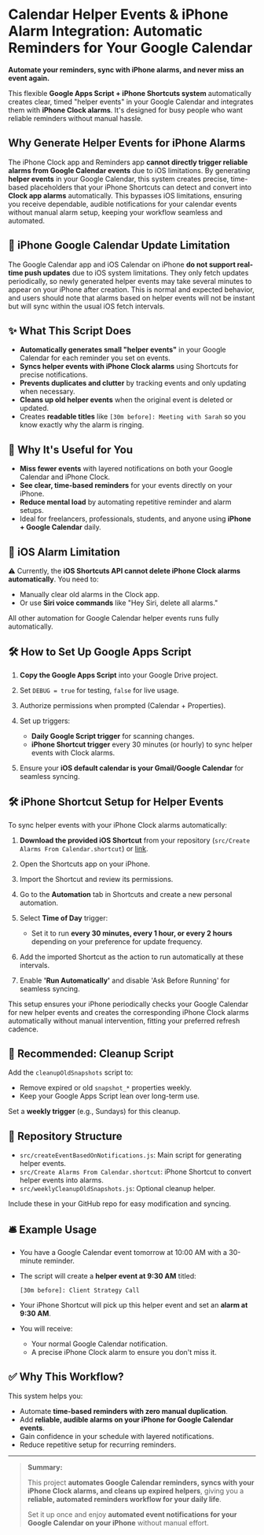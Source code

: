 # Calendar Helper Events & iPhone Alarm Integration: Automatic Reminders for Your Google Calendar

**Automate your reminders, sync with iPhone alarms, and never miss an event again.**

This flexible **Google Apps Script + iPhone Shortcuts system** automatically creates clear, timed "helper events" in your Google Calendar and integrates them with **iPhone Clock alarms**. It's designed for busy people who want reliable reminders without manual hassle.

## Why Generate Helper Events for iPhone Alarms

The iPhone Clock app and Reminders app **cannot directly trigger reliable alarms from Google Calendar events** due to iOS limitations. By generating **helper events** in your Google Calendar, this system creates precise, time-based placeholders that your iPhone Shortcuts can detect and convert into **Clock app alarms** automatically. This bypasses iOS limitations, ensuring you receive dependable, audible notifications for your calendar events without manual alarm setup, keeping your workflow seamless and automated.

## 📡 iPhone Google Calendar Update Limitation

The Google Calendar app and iOS Calendar on iPhone **do not support real-time push updates** due to iOS system limitations. They only fetch updates periodically, so newly generated helper events may take several minutes to appear on your iPhone after creation. This is normal and expected behavior, and users should note that alarms based on helper events will not be instant but will sync within the usual iOS fetch intervals.

## ✨ What This Script Does

* **Automatically generates small "helper events"** in your Google Calendar for each reminder you set on events.
* **Syncs helper events with iPhone Clock alarms** using Shortcuts for precise notifications.
* **Prevents duplicates and clutter** by tracking events and only updating when necessary.
* **Cleans up old helper events** when the original event is deleted or updated.
* Creates **readable titles** like `[30m before]: Meeting with Sarah` so you know exactly why the alarm is ringing.

## 📱 Why It's Useful for You

* **Miss fewer events** with layered notifications on both your Google Calendar and iPhone Clock.
* **See clear, time-based reminders** for your events directly on your iPhone.
* **Reduce mental load** by automating repetitive reminder and alarm setups.
* Ideal for freelancers, professionals, students, and anyone using **iPhone + Google Calendar** daily.

## 🚧 iOS Alarm Limitation

⚠️ Currently, the **iOS Shortcuts API cannot delete iPhone Clock alarms automatically**. You need to:

* Manually clear old alarms in the Clock app.
* Or use **Siri voice commands** like "Hey Siri, delete all alarms."

All other automation for Google Calendar helper events runs fully automatically.

## 🛠️ How to Set Up Google Apps Script

1. **Copy the Google Apps Script** into your Google Drive project.
2. Set `DEBUG = true` for testing, `false` for live usage.
3. Authorize permissions when prompted (Calendar + Properties).
4. Set up triggers:

   * **Daily Google Script trigger** for scanning changes.
   * **iPhone Shortcut trigger** every 30 minutes (or hourly) to sync helper events with Clock alarms.
5. Ensure your **iOS default calendar is your Gmail/Google Calendar** for seamless syncing.

## 🛠️ iPhone Shortcut Setup for Helper Events

To sync helper events with your iPhone Clock alarms automatically:

1. **Download the provided iOS Shortcut** from your repository (`src/Create Alarms From Calendar.shortcut`) or [link](https://www.icloud.com/shortcuts/be7134385027479ba1a065d39e901cec).
2. Open the Shortcuts app on your iPhone.
3. Import the Shortcut and review its permissions.
4. Go to the **Automation** tab in Shortcuts and create a new personal automation.
5. Select **Time of Day** trigger:

   * Set it to run **every 30 minutes, every 1 hour, or every 2 hours** depending on your preference for update frequency.
6. Add the imported Shortcut as the action to run automatically at these intervals.
7. Enable **'Run Automatically'** and disable 'Ask Before Running' for seamless syncing.

This setup ensures your iPhone periodically checks your Google Calendar for new helper events and creates the corresponding iPhone Clock alarms automatically without manual intervention, fitting your preferred refresh cadence.

## 🧹 Recommended: Cleanup Script

Add the `cleanupOldSnapshots` script to:

* Remove expired or old `snapshot_*` properties weekly.
* Keep your Google Apps Script lean over long-term use.

Set a **weekly trigger** (e.g., Sundays) for this cleanup.

## 📂 Repository Structure

* `src/createEventBasedOnNotifications.js`: Main script for generating helper events.
* `src/Create Alarms From Calendar.shortcut`: iPhone Shortcut to convert helper events into alarms.
* `src/weeklyCleanupOldSnapshots.js`: Optional cleanup helper.

Include these in your GitHub repo for easy modification and syncing.

## 🛎️ Example Usage

* You have a Google Calendar event tomorrow at 10:00 AM with a 30-minute reminder.
* The script will create a **helper event at 9:30 AM** titled:

  ```
  [30m before]: Client Strategy Call
  ```
* Your iPhone Shortcut will pick up this helper event and set an **alarm at 9:30 AM**.
* You will receive:

  * Your normal Google Calendar notification.
  * A precise iPhone Clock alarm to ensure you don't miss it.

## ✅ Why This Workflow?

This system helps you:

* Automate **time-based reminders with zero manual duplication**.
* Add **reliable, audible alarms on your iPhone for Google Calendar events**.
* Gain confidence in your schedule with layered notifications.
* Reduce repetitive setup for recurring reminders.

---

> **Summary:**
>
> This project **automates Google Calendar reminders, syncs with your iPhone Clock alarms, and cleans up expired helpers**, giving you a **reliable, automated reminders workflow for your daily life**.
>
> Set it up once and enjoy **automated event notifications for your Google Calendar on your iPhone** without manual effort.
